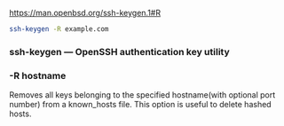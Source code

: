 https://man.openbsd.org/ssh-keygen.1#R
```bash
ssh-keygen -R example.com
```

### ssh-keygen — OpenSSH authentication key utility

### -R hostname
Removes all keys belonging to the specified hostname(with optional port number) from a known_hosts file. This option is useful to delete hashed hosts.
